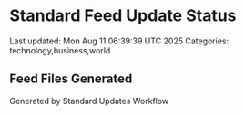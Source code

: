 # Standard Feed Update Status
Last updated: Mon Aug 11 06:39:39 UTC 2025
Categories: technology,business,world

## Feed Files Generated

Generated by Standard Updates Workflow
